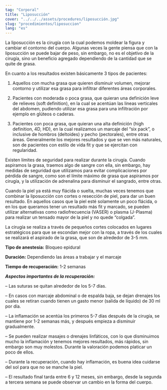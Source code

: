 ```yaml
---
tag: "Corporal"
title: "Liposucción"
cover: "../../../assets/procedures/liposucción.jpg"
slug: "procedimientos/liposuccion"
lang: "es"
---
```


La liposucción es la cirugía con la cual podemos moldear la figura y cambiar el contorno del cuerpo. Algunas veces la gente piensa que con la liposucción se puede bajar de peso, sin embargo, no es el objetivo de la cirugía, sino un beneficio agregado dependiendo de la cantidad que se quite de grasa.

En cuanto a los resultados existen básicamente 3 tipos de pacientes:

1. Aquellos con mucha grasa que quieren disminuir volumen, mejorar contorno y utilizar esa grasa para infiltrar diferentes áreas corporales.

2. Pacientes con moderada o poca grasa, que quieran una definición leve de relieves (soft definition), en la cual se acentúan las lineas verticales del abdomen, pudiendo utilizar esa grasa para una infiltración por ejemplo en glúteos o caderas.

3. Pacientes con poca grasa, que quieran una alta definición (high definition, 4D, HD), en la cual realizamos un marcaje del “six pack”, o inclusive de hombros (deltoides) y pecho (pectorales), entre otras áreas. Generalmente los mejores resultados y que se ven más naturales, son de pacientes con estilo de vida fit y que se ejercitan con regularidad.

Existen límites de seguridad para realizar durante la cirugía. Cuando aspiramos la grasa, traemos algo de sangre con ella, sin embargo, hay medidas de seguridad que utilizamos para evitar complicaciones por pérdida de sangre, como son el límite máximo de grasa que aspiramos por cirugía, y la utilización de adrenalina para disminuir el sangrado, entre otras.

Cuando la piel ya está muy flácida o suelta, muchas veces tenemos que combinar la liposucción con cortes o resección de piel, para dar un buen resultado. En aquellos casos que la piel esté solamente un poco flácida, o en los que queramos tener un resultado más fit y marcado, se pueden utilizar alternativas como radiofrecuencia (VASER) o plasma (J-Plasma) para realizar un tensado mayor de la piel y no quede “colgada”.

La cirugía se realiza a través de pequeños cortes colocados en lugares estratégicos para que se escondan mejor con la ropa, a través de los cuales se realizará el aspirado de la grasa, que son de alrededor de 3-5 mm.

**Tipo de anestesia:** Bloqueo epidural

**Duración:** Dependiendo las áreas a trabajar y el marcaje

**Tiempo de recuperación:** 1-2 semanas

**_Aspectos importantes de la recuperación:_**

– Las suturas se quitan alrededor de los 5-7 días.

– En casos con marcaje abdominal o de espalda baja, se dejan drenajes los cuales se retiran cuando tienen un gasto menor (salida de líquido) de 30 ml por día.

– La inflamación se acentúa los primeros 5-7 días después de la cirugía, se mantiene por 1-2 semanas más, y después empieza a disminuir gradualmente.

– Se pueden realizar masajes o drenajes linfáticos, con lo que disminuimos mucho la inflamación y tenemos mejores resultados, más rápidos, sin embargo son muy molestos. Durante la valoración podemos platicar un poco de ellos.

– Durante la recuperación, cuando hay inflamación, es buena idea cuidarse del sol para que no se manche la piel.

– El resultado final tarda entre 6 y 12 meses, sin embargo, desde la segunda a tercera semana se puede observar un cambio en la forma del cuerpo.
